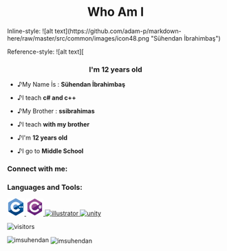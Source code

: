 <h1 align="center">Who Am I</h1>
Inline-style: 
![alt text](https://github.com/adam-p/markdown-here/raw/master/src/common/images/icon48.png "Sühendan İbrahimbaş")

Reference-style: 
![alt text][
<h3 align="center">I'm 12 years old</h3>

- ♪My Name İs : **Sühendan İbrahimbaş**

- ♪I teach **c# and c++**

- ♪My Brother : **ssibrahimas**

- ♪I teach **with my brother**

- ♪I'm **12 years old**

- ♪I go to **Middle School**

<h3 align="left">Connect with me:</h3>
<p align="left">
</p>

<h3 align="left">Languages and Tools:</h3>
<p align="left"> <a href="https://www.w3schools.com/cpp/" target="_blank" rel="noreferrer"> <img src="https://raw.githubusercontent.com/devicons/devicon/master/icons/cplusplus/cplusplus-original.svg" alt="cplusplus" width="40" height="40"/> </a> <a href="https://www.w3schools.com/cs/" target="_blank" rel="noreferrer"> <img src="https://raw.githubusercontent.com/devicons/devicon/master/icons/csharp/csharp-original.svg" alt="csharp" width="40" height="40"/> </a> <a href="https://www.adobe.com/in/products/illustrator.html" target="_blank" rel="noreferrer"> <img src="https://www.vectorlogo.zone/logos/adobe_illustrator/adobe_illustrator-icon.svg" alt="illustrator" width="40" height="40"/> </a> <a href="https://unity.com/" target="_blank" rel="noreferrer"> <img src="https://www.vectorlogo.zone/logos/unity3d/unity3d-icon.svg" alt="unity" width="40" height="40"/> </a> </p>

![visitors](https://visitor-badge.glitch.me/badge?page_id=page.id)
<p><img align="left" src="https://github-readme-stats.vercel.app/api/top-langs?username=imsuhendan&show_icons=true&locale=en&layout=compact" alt="imsuhendan" /></p>

<p>&nbsp;<img align="center" src="https://github-readme-stats.vercel.app/api?username=imsuhendan&show_icons=true&locale=en" alt="imsuhendan" /></p>




